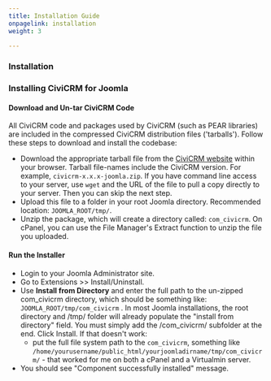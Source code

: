 ```yaml
---
title: Installation Guide
onpagelink: installation
weight: 3

---
```


### Installation

### Installing CiviCRM for Joomla

#### Download and Un-tar CiviCRM Code

All CiviCRM code and packages used by CiviCRM (such as PEAR libraries) are included in the compressed CiviCRM distribution files ('tarballs'). Follow these steps to download and install the codebase:

- Download the appropriate tarball file from the [CiviCRM website](https://civicrm.org/download) within your browser. Tarball file-names include the CiviCRM version. For example, `civicrm-x.x.x-joomla.zip`. If you have command line access to your server, use `wget` and the URL of the file to pull a copy directly to your server. Then you can skip the next step.
- Upload this file to a folder in your root Joomla directory. Recommended location: `JOOMLA_ROOT/tmp/`.
- Unzip the package, which will create a directory called: `com_civicrm`. On cPanel, you can use the File Manager's Extract function to unzip the file you uploaded.
 
#### Run the Installer

- Login to your Joomla Administrator site.
- Go to Extensions &gt;&gt; Install/Uninstall.
- Use **Install from Directory** and enter the full path to the un-zipped com\_civicrm directory, which should be something like: `JOOMLA_ROOT/tmp/com_civicrm` . In most Joomla installations, the root directory and /tmp/ folder will already populate the "install from directory" field. You must simply add the /com\_civicrm/ subfolder at the end. Click Install. If that doesn't work: 
  - put the full file system path to the `com_civicrm`, something like `/home/yourusername/public_html/yourjoomladirname/tmp/com_civicrm/` - that worked for me on both a cPanel and a Virtualmin server.
- You should see "Component successfully installed" message.
 